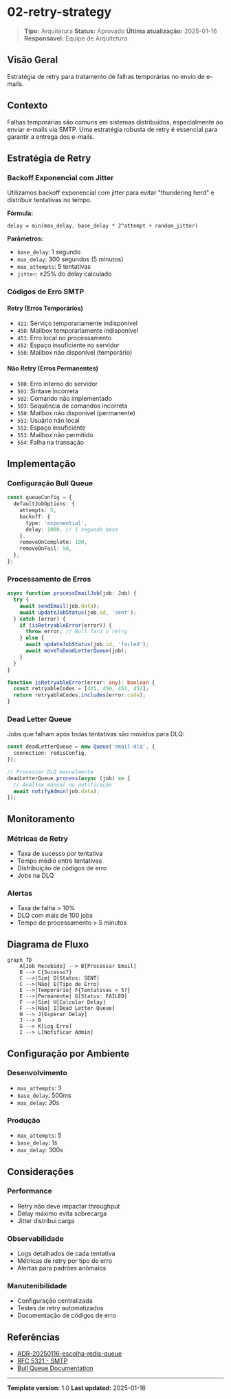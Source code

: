 # 02-retry-strategy

> **Tipo:** Arquitetura
> **Status:** Aprovado
> **Última atualização:** 2025-01-16
> **Responsável:** Equipe de Arquitetura

## Visão Geral

Estratégia de retry para tratamento de falhas temporárias no envio de e-mails.

## Contexto

Falhas temporárias são comuns em sistemas distribuídos, especialmente ao enviar e-mails via SMTP. Uma estratégia robusta de retry é essencial para garantir a entrega dos e-mails.

## Estratégia de Retry

### Backoff Exponencial com Jitter

Utilizamos backoff exponencial com jitter para evitar "thundering herd" e distribuir tentativas no tempo.

**Fórmula:**

```text
delay = min(max_delay, base_delay * 2^attempt + random_jitter)
```

**Parâmetros:**

- `base_delay`: 1 segundo
- `max_delay`: 300 segundos (5 minutos)
- `max_attempts`: 5 tentativas
- `jitter`: ±25% do delay calculado

### Códigos de Erro SMTP

#### Retry (Erros Temporários)

- `421`: Serviço temporariamente indisponível
- `450`: Mailbox temporariamente indisponível
- `451`: Erro local no processamento
- `452`: Espaço insuficiente no servidor
- `550`: Mailbox não disponível (temporário)

#### Não Retry (Erros Permanentes)

- `500`: Erro interno do servidor
- `501`: Sintaxe incorreta
- `502`: Comando não implementado
- `503`: Sequência de comandos incorreta
- `550`: Mailbox não disponível (permanente)
- `551`: Usuário não local
- `552`: Espaço insuficiente
- `553`: Mailbox não permitido
- `554`: Falha na transação

## Implementação

### Configuração Bull Queue

```typescript
const queueConfig = {
  defaultJobOptions: {
    attempts: 5,
    backoff: {
      type: 'exponential',
      delay: 1000, // 1 segundo base
    },
    removeOnComplete: 100,
    removeOnFail: 50,
  },
};
```

### Processamento de Erros

```typescript
async function processEmailJob(job: Job) {
  try {
    await sendEmail(job.data);
    await updateJobStatus(job.id, 'sent');
  } catch (error) {
    if (isRetryableError(error)) {
      throw error; // Bull fará o retry
    } else {
      await updateJobStatus(job.id, 'failed');
      await moveToDeadLetterQueue(job);
    }
  }
}

function isRetryableError(error: any): boolean {
  const retryableCodes = [421, 450, 451, 452];
  return retryableCodes.includes(error.code);
}
```

### Dead Letter Queue

Jobs que falham após todas tentativas são movidos para DLQ:

```typescript
const deadLetterQueue = new Queue('email-dlq', {
  connection: redisConfig,
});

// Processar DLQ manualmente
deadLetterQueue.process(async (job) => {
  // Análise manual ou notificação
  await notifyAdmin(job.data);
});
```

## Monitoramento

### Métricas de Retry

- Taxa de sucesso por tentativa
- Tempo médio entre tentativas
- Distribuição de códigos de erro
- Jobs na DLQ

### Alertas

- Taxa de falha > 10%
- DLQ com mais de 100 jobs
- Tempo de processamento > 5 minutos

## Diagrama de Fluxo

```mermaid
graph TD
    A[Job Recebido] --> B[Processar Email]
    B --> C{Sucesso?}
    C -->|Sim| D[Status: SENT]
    C -->|Não| E{Tipo de Erro}
    E -->|Temporário| F{Tentativas < 5?}
    E -->|Permanente| G[Status: FAILED]
    F -->|Sim| H[Calcular Delay]
    F -->|Não| I[Dead Letter Queue]
    H --> J[Esperar Delay]
    J --> B
    G --> K[Log Erro]
    I --> L[Notificar Admin]
```

## Configuração por Ambiente

### Desenvolvimento

- `max_attempts`: 3
- `base_delay`: 500ms
- `max_delay`: 30s

### Produção

- `max_attempts`: 5
- `base_delay`: 1s
- `max_delay`: 300s

## Considerações

### Performance

- Retry não deve impactar throughput
- Delay máximo evita sobrecarga
- Jitter distribui carga

### Observabilidade

- Logs detalhados de cada tentativa
- Métricas de retry por tipo de erro
- Alertas para padrões anômalos

### Manutenibilidade

- Configuração centralizada
- Testes de retry automatizados
- Documentação de códigos de erro

## Referências

- [ADR-20250116-escolha-redis-queue](../adrs/ADR-20250116-escolha-redis-queue.md)
- [RFC 5321 - SMTP](https://tools.ietf.org/html/rfc5321)
- [Bull Queue Documentation](https://github.com/OptimalBits/bull)

---

**Template version:** 1.0
**Last updated:** 2025-01-16
